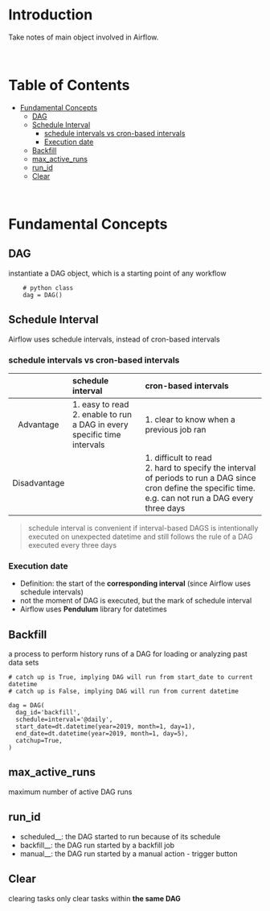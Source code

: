 <!-- omit in toc -->
# Introduction
Take notes of main object involved in Airflow.

<br />

<!-- omit in toc -->
# Table of Contents
- [Fundamental Concepts](#fundamental-concepts)
  - [DAG](#dag)
  - [Schedule Interval](#schedule-interval)
    - [schedule intervals vs cron-based intervals](#schedule-intervals-vs-cron-based-intervals)
    - [Execution date](#execution-date)
  - [Backfill](#backfill)
  - [max_active_runs](#max_active_runs)
  - [run_id](#run_id)
  - [Clear](#clear)
  
<br />

# Fundamental Concepts
## DAG
instantiate a DAG object, which is a starting point of any workflow 
        
        # python class
        dag = DAG()


## Schedule Interval
Airflow uses schedule intervals, instead of cron-based intervals
### schedule intervals vs cron-based intervals
||schedule interval|cron-based intervals|
|:---:|:---|:---|
|Advantage|1. easy to read <br /> 2. enable to run a DAG in every specific time intervals|1. clear to know when a previous job ran|
|Disadvantage||1. difficult to read <br /> 2. hard to specify the interval of periods to run a DAG since cron define the specific time. e.g. can not run a DAG every three days|

> schedule interval is convenient if interval-based DAGS is intentionally executed on unexpected datetime and still follows the rule of a DAG executed every three days


### Execution date
* Definition: the start of the **corresponding interval** (since Airflow uses schedule intervals)
* not the moment of DAG is executed, but the mark of schedule interval
* Airflow uses **Pendulum** library for datetimes

## Backfill
a process to perform history runs of a DAG for loading or analyzing past data sets

    # catch up is True, implying DAG will run from start_date to current datetime
    # catch up is False, implying DAG will run from current datetime

    dag = DAG(
      dag_id='backfill',
      schedule=interval='@daily',
      start_date=dt.datetime(year=2019, month=1, day=1),
      end_date=dt.datetime(year=2019, month=1, day=5),
      catchup=True,
    )

## max_active_runs
maximum number of active DAG runs

## run_id
* scheduled__: the DAG started to run because of its schedule
* backfill__: the DAG run started by a backfill job
* manual__: the DAG run started by a manual action - trigger button

## Clear
clearing tasks only clear tasks within **the same DAG**
  